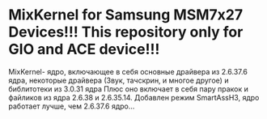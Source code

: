 MixKernel for Samsung MSM7x27 Devices!!! This repository only for GIO and ACE device!!!
======================
MixKernel- ядро, включающее в себя основные драйвера из 2.6.37.6 ядра, некоторые драйвера (Звук, тачскрин, и многое другое) и библитотеки из 3.0.31 ядра
Плюс оно включает в себя пару пракок и файликов из ядра 2.6.38 и 2.6.35.14. Добавлен режим SmartAssH3, ядро работает лучше, чем 2.6.37.6 ядро...
